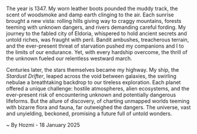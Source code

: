 
The year is 1347.  My worn leather boots pounded the muddy track, the scent of woodsmoke and damp earth clinging to the air.  Each sunrise brought a new vista: rolling hills giving way to craggy mountains, forests teeming with unknown dangers, and rivers demanding careful fording.  My journey to the fabled city of Eldoria, whispered to hold ancient secrets and untold riches, was fraught with peril.  Bandit ambushes, treacherous terrain, and the ever-present threat of starvation pushed my companions and I to the limits of our endurance. Yet, with every hardship overcome, the thrill of the unknown fueled our relentless westward march.

Centuries later, the stars themselves became my highway.  My ship, the *Stardust Drifter*, leaped across the void between galaxies, the swirling nebulae a breathtaking backdrop to our tireless exploration.  Each planet offered a unique challenge: hostile atmospheres, alien ecosystems, and the ever-present risk of encountering unknown and potentially dangerous lifeforms.   But the allure of discovery, of charting unmapped worlds teeming with bizarre flora and fauna, far outweighed the dangers. The universe, vast and unyielding, beckoned, promising a future full of untold wonders.

~ By Hozmi - 18 January 2025

